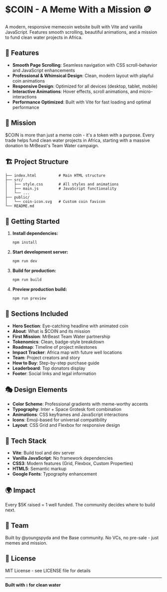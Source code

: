 # $COIN - A Meme With a Mission 🪙

A modern, responsive memecoin website built with Vite and vanilla JavaScript. Features smooth scrolling, beautiful animations, and a mission to fund clean water projects in Africa.

## 🌟 Features

- **Smooth Page Scrolling**: Seamless navigation with CSS scroll-behavior and JavaScript enhancements
- **Professional & Whimsical Design**: Clean, modern layout with playful coin animations
- **Responsive Design**: Optimized for all devices (desktop, tablet, mobile)
- **Interactive Animations**: Hover effects, scroll animations, and micro-interactions
- **Performance Optimized**: Built with Vite for fast loading and optimal performance

## 🎯 Mission

$COIN is more than just a meme coin - it's a token with a purpose. Every trade helps fund clean water projects in Africa, starting with a massive donation to MrBeast's Team Water campaign.

## 🏗️ Project Structure

```
├── index.html          # Main HTML structure
├── src/
│   ├── style.css       # All styles and animations
│   ├── main.js         # JavaScript functionality
│   └── ...
├── public/
│   └── coin-icon.svg   # Custom coin favicon
└── README.md
```

## 🚀 Getting Started

1. **Install dependencies:**
   ```bash
   npm install
   ```

2. **Start development server:**
   ```bash
   npm run dev
   ```

3. **Build for production:**
   ```bash
   npm run build
   ```

4. **Preview production build:**
   ```bash
   npm run preview
   ```

## 🎨 Sections Included

- **Hero Section**: Eye-catching headline with animated coin
- **About**: What is $COIN and its mission
- **First Mission**: MrBeast Team Water partnership
- **Tokenomics**: Clean, badge-style breakdown
- **Roadmap**: Timeline of project milestones
- **Impact Tracker**: Africa map with future well locations
- **Team**: Project creators and story
- **How to Buy**: Step-by-step purchase guide
- **Leaderboard**: Top donators display
- **Footer**: Social links and legal information

## 🎭 Design Elements

- **Color Scheme**: Professional gradients with meme-worthy accents
- **Typography**: Inter + Space Grotesk font combination
- **Animations**: CSS keyframes and JavaScript interactions
- **Icons**: Emoji-based for universal compatibility
- **Layout**: CSS Grid and Flexbox for responsive design

## 🔧 Tech Stack

- **Vite**: Build tool and dev server
- **Vanilla JavaScript**: No framework dependencies
- **CSS3**: Modern features (Grid, Flexbox, Custom Properties)
- **HTML5**: Semantic markup
- **Google Fonts**: Typography enhancement

## 🌍 Impact

Every $5K raised = 1 well funded. The community decides where to build next.

## 👥 Team

Built by @youngspyda and the Base community. No VCs, no pre-sale - just memes and mission.

## 📄 License

MIT License - see LICENSE file for details

---

**Built with 💧 for clean water**
